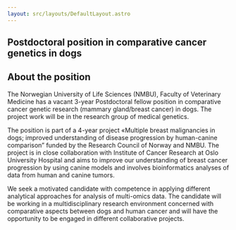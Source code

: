 ```yaml
---
layout: src/layouts/DefaultLayout.astro
---
```


## Postdoctoral position in comparative cancer genetics in dogs

## About the position

The Norwegian University of Life Sciences (NMBU), Faculty of Veterinary Medicine has a vacant 3-year Postdoctoral fellow position in comparative cancer genetic research (mammary gland/breast cancer) in dogs. The project work will be in the research group of medical genetics.

The position is part of a 4-year project «Multiple breast malignancies in dogs; improved understanding of disease progression by human-canine comparison” funded by the Research Council of Norway and NMBU.
The project is in close collaboration with Institute of Cancer Research at Oslo University Hospital and aims to improve our understanding of breast cancer progression by using canine models and involves bioinformatics analyses of data from human and canine tumors.

We seek a motivated candidate with competence in applying different analytical approaches for analysis of multi-omics data. The candidate will be working in a multidisciplinary research environment concerned with comparative aspects between dogs and human cancer and will have the opportunity to be engaged in different collaborative projects.
